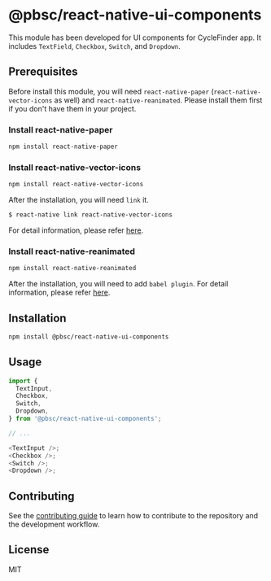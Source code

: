 # @pbsc/react-native-ui-components

This module has been developed for UI components for CycleFinder app.
It includes `TextField`, `Checkbox`, `Switch`, and `Dropdown`.

## Prerequisites

Before install this module, you will need `react-native-paper` (`react-native-vector-icons` as well) and `react-native-reanimated`.
Please install them first if you don't have them in your project.

### Install react-native-paper

```sh
npm install react-native-paper
```

### Install react-native-vector-icons

```sh
npm install react-native-vector-icons
```

After the installation, you will need `link` it.

```sh
$ react-native link react-native-vector-icons
```

For detail information, please refer <a href='https://github.com/oblador/react-native-vector-icons'>here</a>.

### Install react-native-reanimated

```sh
npm install react-native-reanimated
```

After the installation, you will need to add `babel plugin`.
For detail information, please refer <a href='https://docs.swmansion.com/react-native-reanimated/docs/fundamentals/installation/'>here</a>.

## Installation

```sh
npm install @pbsc/react-native-ui-components
```

## Usage

```js
import {
  TextInput,
  Checkbox,
  Switch,
  Dropdown,
} from '@pbsc/react-native-ui-components';

// ...

<TextInput />;
<Checkbox />;
<Switch />;
<Dropdown />;
```

## Contributing

See the [contributing guide](CONTRIBUTING.md) to learn how to contribute to the repository and the development workflow.

## License

MIT
